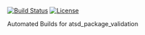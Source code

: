 [![Build Status](https://api.travis-ci.org/axibase/atsd-web-test.svg?branch=master)](https://travis-ci.org/axibase/atsd-web-test)
[![License](https://img.shields.io/badge/License-Apache%202-blue.svg)](http://www.apache.org/licenses/LICENSE-2.0)


Automated Builds for atsd_package_validation
